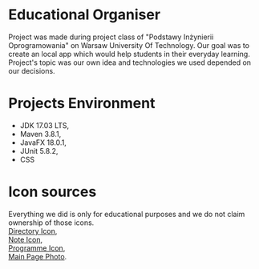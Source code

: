 # Educational Organiser
Project was made during project class of "Podstawy Inżynierii Oprogramowania" on Warsaw University Of Technology. Our
goal was to create an local app which would help students in their everyday learning. Project's topic was our own idea 
and technologies we used depended on our decisions.

# Projects Environment
* JDK 17.03 LTS,
* Maven 3.8.1,
* JavaFX 18.0.1,
* JUnit 5.8.2,
* CSS

# Icon sources
Everything we did is only for educational purposes and we do not claim ownership of those icons. \
[Directory Icon](https://www.iconfinder.com/icons/4467200/document_file_folder_icon), \
[Note Icon](https://www.onlinewebfonts.com/icon/126426), \
[Programme Icon](https://pixabay.com/illustrations/note-icon-symbol-sign-design-2389227), \
[Main Page Photo](https://cdn.pixabay.com/photo/2021/01/21/15/54/books-5937716_960_720.jpg).